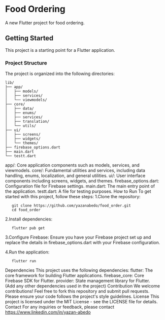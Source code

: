 # Food Ordering

A new Flutter project for food ordering.

## Getting Started

This project is a starting point for a Flutter application.

### Project Structure

The project is organized into the following directories:

```plaintext
lib/
├── app/
│   ├── models/
│   ├── services/
│   └── viewmodels/
├── core/
│   ├── data/
│   ├── enums/
│   ├── services/
│   ├── translation/
│   └── utils/
├── ui/
│   ├── screens/
│   ├── widgets/
│   └── themes/
├── firebase_options.dart
├── main.dart
└── testt.dart
```
app/: Core application components such as models, services, and viewmodels.
core/: Fundamental utilities and services, including data handling, enums, localization, and general utilities.
ui/: User interface components including screens, widgets, and themes.
firebase_options.dart: Configuration file for Firebase settings.
main.dart: The main entry point of the application.
testt.dart: A file for testing purposes.
How to Run
To get started with this project, follow these steps:
1.Clone the repository:
```plaintext
   git clone https://github.com/yazanabedo/food_order.git
   cd food_order
```
2.Install dependencies:
```plaintext
   flutter pub get
```
3.Configure Firebase:
Ensure you have your Firebase project set up and replace the details in firebase_options.dart with your Firebase configuration.

4.Run the application:
```plaintext
   flutter run
```
Dependencies
This project uses the following dependencies:
flutter: The core framework for building Flutter applications.
firebase_core: Core Firebase SDK for Flutter.
provider: State management library for Flutter.
(Add any other dependencies used in the project)
Contribution
We welcome contributions! Feel free to fork this repository and submit pull requests. Please ensure your code follows the project's style guidelines.
License
This project is licensed under the MIT License - see the LICENSE file for details.
Contact
For any inquiries or feedback, please contact https://www.linkedin.com/in/yazan-abedo
